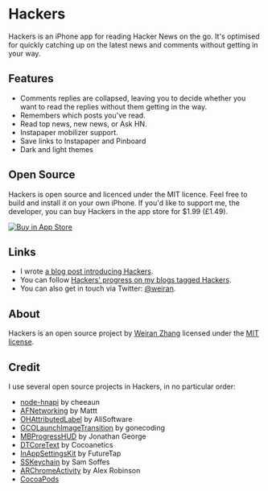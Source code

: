 # Hackers

Hackers is an iPhone app for reading Hacker News on the go. It's optimised for quickly catching up on the latest news and comments without getting in your way.

## Features

* Comments replies are collapsed, leaving you to decide whether you want to read the replies without them getting in the way.
* Remembers which posts you've read.
* Read top news, new news, or Ask HN.
* Instapaper mobilizer support.
* Save links to Instapaper and Pinboard
* Dark and light themes

## Open Source

Hackers is open source and licenced under the MIT licence. Feel free to build and install it on your own iPhone. If you'd like to support me, the developer, you can buy Hackers in the app store for $1.99 (£1.49).

[![Buy in App Store][2]][1]

[1]: https://itunes.apple.com/us/app/hackers-hacker-news-reading/id603503901
[2]: http://i.imgur.com/oRdf2WM.png

## Links

* I wrote [a blog post introducing Hackers](http://weiranzhang.com/blog/2013/3/hackers-a-hacker-news-app-for-iphone). 
* You can follow [Hackers' progress on my blogs tagged Hackers](http://weiranzhang.com/?tag=hackers).
* You can also get in touch via Twitter: [@weiran](https://twitter.com/weiran).

## About

Hackers is an open source project by [Weiran Zhang](http://weiranzhang.com) licensed under the [MIT license](http://opensource.org/licenses/MIT).

## Credit

I use several open source projects in Hackers, in no particular order:

* [node-hnapi](https://github.com/cheeaun/node-hnapi/) by cheeaun
* [AFNetworking](https://github.com/AFNetworking/AFNetworking) by Mattt
* [OHAttributedLabel](https://github.com/AliSoftware/OHAttributedLabel) by AliSoftware
* [GCOLaunchImageTransition](https://github.com/gonecoding/GCOLaunchImageTransition) by gonecoding
* [MBProgressHUD](https://github.com/jdg/MBProgressHUD) by Jonathan George
* [DTCoreText](https://github.com/Cocoanetics/DTCoreText) by Cocoanetics
* [InAppSettingsKit](https://github.com/futuretap/InAppSettingsKit) by FutureTap
* [SSKeychain](https://github.com/soffes/sskeychain) by Sam Soffes
* [ARChromeActivity](https://github.com/alextrob/ARChromeActivity) by Alex Robinson
* [CocoaPods](https://github.com/CocoaPods/CocoaPods)
